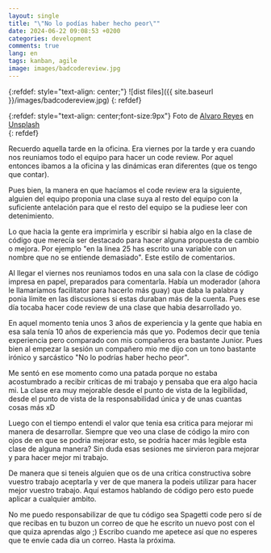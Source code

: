 ```yaml
---
layout: single
title: "\"No lo podías haber hecho peor\""
date: 2024-06-22 09:08:53 +0200
categories: development
comments: true
lang: en
tags: kanban, agile 
image: images/badcodereview.jpg
---
```


{:refdef: style="text-align: center;"}
![dist files]({{ site.baseurl }}/images/badcodereview.jpg)
{: refdef}

{:refdef: style="text-align: center;font-size:9px"}
Foto de <a href="https://unsplash.com/es/@alvarordesign?utm_content=creditCopyText&utm_medium=referral&utm_source=unsplash">Alvaro Reyes</a> en <a href="https://unsplash.com/es/fotos/dos-hombres-usando-computadora-y-computadora-portatil-fSWOVc3e06w?utm_content=creditCopyText&utm_medium=referral&utm_source=unsplash">Unsplash</a>  
{: refdef} 

Recuerdo aquella tarde en la oficina. Era viernes por la tarde y era cuando nos reuniamos todo el equipo para hacer un code review. Por aquel entonces ibamos a la oficina y las dinámicas eran diferentes (que os tengo que contar). 

Pues bien, la manera en que hacíamos el code review era la siguiente, alguien del equipo proponia una clase suya al resto del equipo con la suficiente antelación para que el resto del equipo se la pudiese leer con detenimiento. 

Lo que hacia la gente era imprimirla y escribir si habia algo en la clase de código que merecía ser destacado para hacer alguna propuesta de cambio o mejora. Por ejemplo "en la linea 25 has escrito una variable con un nombre que no se entiende demasiado". Este estilo de comentarios. 

Al llegar el viernes nos reuniamos todos en una sala con la clase de código impresa en papel, preparados para comentarla. Había un moderador (ahora le llamaríamos facilitator para hacerlo más guay) que daba la palabra y ponia límite en las discusiones si estas duraban más de la cuenta. Pues ese día tocaba hacer code review de una clase que habia desarrollado yo. 

En aquel momento tenia unos 3 años de experiencia y la gente que habia en esa sala tenía 10 años de experiencia más que yo. Podemos decir que tenia experiencia pero comparado con mis compañeros era bastante Junior. Pues bien al empezar la sesión un compañero mio me dijo con un tono bastante irónico y sarcástico "No lo podrías haber hecho peor". 

Me sentó en ese momento como una patada porque no estaba acostumbrado a recibir críticas de mi trabajo y pensaba que era algo hacia mi. La clase era muy mejorable desde el punto de vista de la legibilidad, desde el punto de vista de la responsabilidad única y de unas cuantas cosas más xD

Luego con el tiempo entendi el valor que tenia esa critica para mejorar mi manera de desarrollar. Siempre que veo una clase de código la miro con ojos de en que se podria mejorar esto, se podría hacer más legible esta clase de alguna manera? Sin duda esas sesiones me sirvieron para mejorar y para hacer mejor mi trabajo. 

De manera que si teneis alguien que os de una crítica constructiva sobre vuestro trabajo aceptarla y ver de que manera la podeis utilizar para hacer mejor vuestro trabajo. Aquí estamos hablando de código pero esto puede aplicar a cualquier ambito.  

No me puedo responsabilizar de que tu código sea Spagetti code pero sí de que recibas en tu buzon un correo de que he escrito un nuevo post con el que quiza aprendas algo ;) Escribo cuando me apetece así que no esperes que te envíe cada dia un correo. Hasta la próxima. 